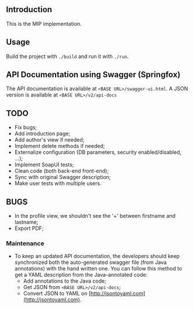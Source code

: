 ## Introduction

This is the MIP implementation.

## Usage

Build the project with `./build` and run it with `./run`.

## API Documentation using Swagger (Springfox)

The API documentation is available at `<BASE URL>/swagger-ui.html`. A JSON version is available at `<BASE URL>/v2/api-docs`

## TODO

* Fix bugs;
* Add introduction page;
* Add author's view if needed;
* Implement delete methods if needed;
* Externalize configuration (DB parameters, security enabled/disabled, ...);
* Implement SoapUI tests;
* Clean code (both back-end front-end);
* Sync with original Swagger description;
* Make user tests with multiple users.

## BUGS

* In the profile view, we shouldn't see the '+' between firstname and lastname;
* Export PDF;

### Maintenance

* To keep an updated API documentation, the developers should keep synchronized both the auto-generated swagger file (from Java annotations) with the hand written one. You can follow this method to get a YAML description from the Java-annotated code:
  * Add annotations to the Java code;
  * Get JSON from `<BASE URL>/v2/api-docs`;
  * Convert JSON to YAML on [http://jsontoyaml.com](http://jsontoyaml.com).
  
